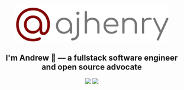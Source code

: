 <p align='center'>
  <img src='./resources/header.svg' height='100'/>
</p>

<h2 align='center'>I'm Andrew 👋 — a fullstack software engineer and open source advocate</h2>

<p align='center'>
<a href='https://gpvc.arturio.dev/AJHenry'><img src='https://gpvc.arturio.dev/AJHenry'/></a>
<a href='https://github.com/AJHenry'><img src='https://img.shields.io/github/followers/AJHenry?style=social'/></a>
</p>
